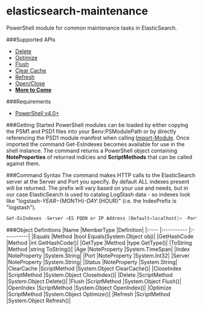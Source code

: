 elasticsearch-maintenance
=========================
PowerShell module for common maintenance tasks in ElasticSearch.


###Supported APIs
* [Delete](http://www.elasticsearch.org/guide/en/elasticsearch/reference/current/docs-delete.html)
* [Optimize](http://www.elasticsearch.org/guide/en/elasticsearch/reference/current/indices-optimize.html)
* [Flush](http://www.elasticsearch.org/guide/en/elasticsearch/reference/current/indices-flush.html)
* [Clear Cache](http://www.elasticsearch.org/guide/en/elasticsearch/reference/current/indices-clearcache.html)
* [Refresh](http://www.elasticsearch.org/guide/en/elasticsearch/reference/current/indices-refresh.html)
* [Open/Close](http://www.elasticsearch.org/guide/en/elasticsearch/reference/current/indices-open-close.html)
* __[More to Come](http://www.elasticsearch.org/guide/en/elasticsearch/reference/current/indices.html)__


###Requirements
* [PowerShell v4.0+](http://www.microsoft.com/en-us/download/details.aspx?id=40855)


###Getting Started
PowerShell modules can be loaded by either copying the PSM1 and PSD1 files into your $env:PSModulePath or by directly referencing the PSD1 module manifest when calling [Import-Module](http://technet.microsoft.com/en-us/library/hh849725.aspx). Once imported the command Get-EsIndexes becomes available for use in the shell instance. The command returns a PowerShell object containing __NoteProperties__ of returned indicies and __ScriptMethods__ that can be called against them.


###Command Syntax
The command makes HTTP calls to the ElasticSearch server at the Server and Port you specify. By default ALL indexes present will be returned. The prefix will vary based on your use and needs, but in our case ElasticSearch is used to catalog LogStash data - so indexes look like "logstash-${YEAR}-${MONTH}-${DAY}.${HOUR}" (i.e. the IndexPrefix is "logstash").

```powershell
Get-EsIndexes -Server <ES FQDN or IP Address [Default=localhost]> -Port <ES Port [Default=9200]> -IndexPrefix <ES Index Prefix [Default=.*]>
```


###Object Definitions
|Name        |MemberType   |Definition|
|:----        |:----------   |:----------|
|Equals      |Method       |bool Equals(System.Object obj)|
|GetHashCode |Method       |int GetHashCode()|
|GetType     |Method       |type GetType()|
|ToString    |Method       |string ToString()|
|Age         |NoteProperty |System.TimeSpan|
|Index       |NoteProperty |System.String|
|Port        |NoteProperty |System.Int32|
|Server      |NoteProperty |System.String|
|Status      |NoteProperty |System.String|
|ClearCache  |ScriptMethod |System.Object ClearCache()|
|CloseIndex  |ScriptMethod |System.Object CloseIndex()|
|Delete      |ScriptMethod |System.Object Delete()|
|Flush       |ScriptMethod |System.Object Flush()|
|OpenIndex   |ScriptMethod |System.Object OpenIndex()|
|Optimize    |ScriptMethod |System.Object Optimize()|
|Refresh     |ScriptMethod |System.Object Refresh()|
